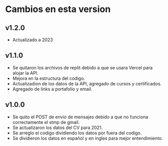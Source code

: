 # Cambios en esta version

## v1.2.0

- Actualizado a 2023

## v1.1.0

- Se quitaron los archivos de replit debido a que se usara Vercel para alojar la API.
- Mejora en la estructura del codigo.
- Actualizadion de los datos de la API, agregado de cursos y certificados.
- Agregado de links a portafolio y email.

## v1.0.0

- Se quito el POST de envio de mensajes debido a que no funciona correctamente el stmp de gmail.
- Se actualizaron los datos del CV para 2021.
- Se arreglo el codigo dividiendo los datos por fuera del codigo.
- Se dividieron los datos en español y en ingles para mejor entendimiento.
